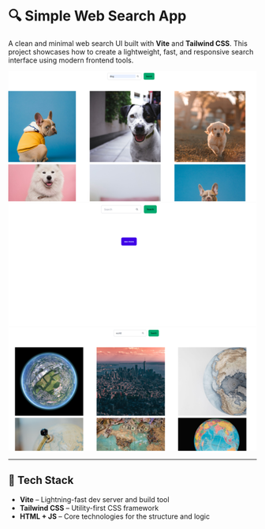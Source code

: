 # 🔍 Simple Web Search App

A clean and minimal web search UI built with **Vite** and **Tailwind CSS**. This project showcases how to create a lightweight, fast, and responsive search interface using modern frontend tools.

![Preview](./src/s2.png) 
![Preview](./src/s3.png) 
![Preview](./src/s1.png) 

---

## 🚀 Tech Stack

- **Vite** – Lightning-fast dev server and build tool
- **Tailwind CSS** – Utility-first CSS framework
- **HTML + JS** – Core technologies for the structure and logic





